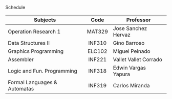 Schedule

| Subjects                      | Code   | Professor              |
| ----------------------------- |:------:| ---------------------- |
| Operation Research 1          | MAT329 | Jose Sanchez Hervaz    |
| Data Structures II            | INF310 | Gino Barroso           |
| Graphics Programming          | ELC102 | Miguel Peinado         |
| Assembler                     | INF221 | Vallet Vallet Corrado  |
| Logic and Fun. Programming    | INF318 | Edwin Vargas Yapura    |
| Formal Languages & Automatas  | INF319 | Carlos Miranda         |

